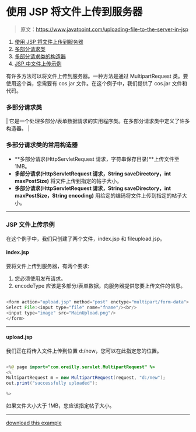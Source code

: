 # 使用 JSP 将文件上传到服务器

> 原文：<https://www.javatpoint.com/uploading-file-to-the-server-in-jsp>

1.  [使用 JSP 将文件上传到服务器](#)
2.  [多部分请求类](#multipart)
3.  [多部分请求类的构造器](#multipartc)
4.  [JSP 中文件上传示例](#jspuploadex)

有许多方法可以将文件上传到服务器。一种方法是通过 MultipartRequest 类。要使用这个类，您需要有 cos.jar 文件。在这个例子中，我们提供了 cos.jar 文件和代码。

### 多部分请求类

| 它是一个处理多部分/表单数据请求的实用程序类。在多部分请求类中定义了许多构造器。 |

### 多部分请求类的常用构造器

*   **多部分请求(HttpServletRequest 请求，字符串保存目录)**上传文件至 1MB。
*   **多部分请求(HttpServletRequest 请求，String saveDirectory，int maxPostSize)** 将文件上传到指定的帖子大小。
*   **多部分请求(HttpServletRequest 请求，String saveDirectory，int maxPostSize，String encoding)** 用给定的编码将文件上传到指定的帖子大小。

* * *

### JSP 文件上传示例

在这个例子中，我们只创建了两个文件，index.jsp 和 fileupload.jsp。

#### index.jsp

要将文件上传到服务器，有两个要求:

1.  您必须使用发布请求。
2.  encodeType 应该是多部分/表单数据，向服务器提供您要上传文件的信息。

```java

<form action="upload.jsp" method="post" enctype="multipart/form-data">
Select File:<input type="file" name="fname"/><br/>
<input type="image" src="MainUpload.png"/>
</form>

```

* * *

#### upload.jsp

我们正在将传入文件上传到位置 d:/new，您可以在此指定您的位置。

```java

<%@ page import="com.oreilly.servlet.MultipartRequest" %>
<%
MultipartRequest m = new MultipartRequest(request, "d:/new");
out.print("successfully uploaded");

%>

```

如果文件大小大于 1MB，您应该指定帖子大小。

* * *

[download this example](https://static.javatpoint.com/src/jsp/fileuploadjsp.zip)